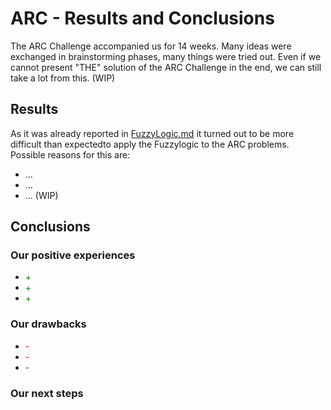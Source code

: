 # ARC - Results and Conclusions
The ARC Challenge accompanied us for 14 weeks. Many ideas were exchanged in brainstorming phases, many things were tried out.
Even if we cannot present "THE" solution of the ARC Challenge in the end, we can still take a lot from this. (WIP)

## Results
As it was already reported in [FuzzyLogic.md](../FuzzyLogic.md) it turned out to be more difficult than expectedto apply the Fuzzylogic to the ARC problems.
Possible reasons for this are:
* ...
* ...
* ... (WIP)

## Conclusions

### Our positive experiences
* <span style="color:green">+</span>
* <span style="color:green">+</span>
* <span style="color:green">+</span>

### Our drawbacks
* <span style="color:red">-</span>
* <span style="color:red">-</span>
* <span style="color:red">-</span>

### Our next steps
